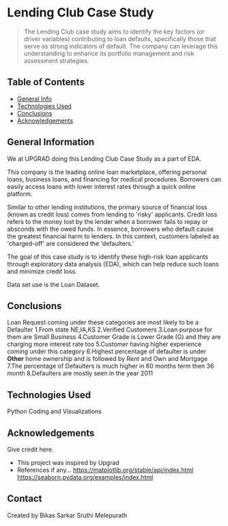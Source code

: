 # Lending Club Case Study
> The Lending Club case study aims to identify the key factors (or driver variables) contributing to loan defaults, specifically those that serve as strong indicators of default. The company can leverage this understanding to enhance its portfolio management and risk assessment strategies.


## Table of Contents
* [General Info](#general-information)
* [Technologies Used](#technologies-used)
* [Conclusions](#conclusions)
* [Acknowledgements](#acknowledgements)

## General Information
We at UPGRAD doing this Lending Club Case Study as a part of EDA. 

This company is the leading online loan marketplace, offering personal loans, business loans, and financing for medical procedures. Borrowers can easily access loans with lower interest rates through a quick online platform.

Similar to other lending institutions, the primary source of financial loss (known as credit loss) comes from lending to 'risky' applicants. Credit loss refers to the money lost by the lender when a borrower fails to repay or absconds with the owed funds. In essence, borrowers who default cause the greatest financial harm to lenders. In this context, customers labeled as 'charged-off' are considered the 'defaulters.'

The goal of this case study is to identify these high-risk loan applicants through exploratory data analysis (EDA), which can help reduce such loans and minimize credit loss.

Data set use is the Loan Dataset.

## Conclusions
 Loan Request coming under these categories are most likely to be a Defaulter
    1.From state NE,IA,KS 
    2.Verified Customers
    3.Loan purpose for them are Small Business 
    4.Customer Grade is Lower Grade (G) and they are charging more interest rate too 
    5.Customer having higher experience coming under this category
    6.Highest percentage of defaulter is under **Other** home ownership and is followed by Rent and Own and Mortgage
    7.The percentage of Defaulters is much higher in 60 months term then 36 month
    8.Defaulters are mostly seen in the year 2011


## Technologies Used
  Python Coding and Visualizations


## Acknowledgements
Give credit here.
- This project was inspired by Upgrad 
- References if any...
    https://matplotlib.org/stable/api/index.html
    https://seaborn.pydata.org/examples/index.html



## Contact
Created by 
      Bikas Sarkar
      Sruthi Melepurath


<!-- Optional -->
<!-- ## License -->
<!-- This project is open source and available under the [... License](). -->

<!-- You don't have to include all sections - just the one's relevant to your project -->

